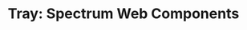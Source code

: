 ---
layout: examples.njk
title: 'Tray: Spectrum Web Components'
displayName: Tray
componentName: tray
componentHeading: sp-tray
tags:
- component-examples
---